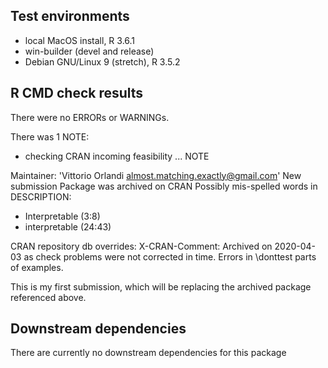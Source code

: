 ## Test environments
* local MacOS install, R 3.6.1
* win-builder (devel and release)
* Debian GNU/Linux 9 (stretch), R 3.5.2

## R CMD check results
There were no ERRORs or WARNINGs.

There was 1 NOTE:

* checking CRAN incoming feasibility ... NOTE

Maintainer: 'Vittorio Orlandi <almost.matching.exactly@gmail.com>'
New submission
Package was archived on CRAN
Possibly mis-spelled words in DESCRIPTION:
  * Interpretable (3:8)
  * interpretable (24:43)

CRAN repository db overrides:
  X-CRAN-Comment: Archived on 2020-04-03 as check problems were not
    corrected in time.
Errors in \donttest parts of examples.

This is my first submission, which will be replacing the archived package
referenced above.

## Downstream dependencies
There are currently no downstream dependencies for this package
